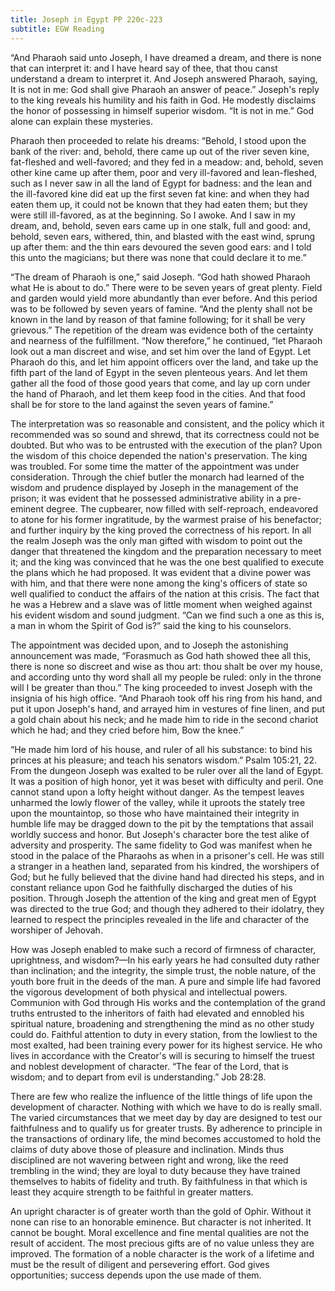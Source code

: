 ```yaml
---
title: Joseph in Egypt PP 220c-223
subtitle: EGW Reading
---
```


“And Pharaoh said unto Joseph, I have dreamed a dream, and there is none that can interpret it: and I have heard say of thee, that thou canst understand a dream to interpret it. And Joseph answered Pharaoh, saying, It is not in me: God shall give Pharaoh an answer of peace.” Joseph's reply to the king reveals his humility and his faith in God. He modestly disclaims the honor of possessing in himself superior wisdom. “It is not in me.” God alone can explain these mysteries.

Pharaoh then proceeded to relate his dreams: “Behold, I stood upon the bank of the river: and, behold, there came up out of the river seven kine, fat-fleshed and well-favored; and they fed in a meadow: and, behold, seven other kine came up after them, poor and very ill-favored and lean-fleshed, such as I never saw in all the land of Egypt for badness: and the lean and the ill-favored kine did eat up the first seven fat kine: and when they had eaten them up, it could not be known that they had eaten them; but they were still ill-favored, as at the beginning. So I awoke. And I saw in my dream, and, behold, seven ears came up in one stalk, full and good: and, behold, seven ears, withered, thin, and blasted with the east wind, sprung up after them: and the thin ears devoured the seven good ears: and I told this unto the magicians; but there was none that could declare it to me.”

“The dream of Pharaoh is one,” said Joseph. “God hath showed Pharaoh what He is about to do.” There were to be seven years of great plenty. Field and garden would yield more abundantly than ever before. And this period was to be followed by seven years of famine. “And the plenty shall not be known in the land by reason of that famine following; for it shall be very grievous.” The repetition of the dream was evidence both of the certainty and nearness of the fulfillment. “Now therefore,” he continued, “let Pharaoh look out a man discreet and wise, and set him over the land of Egypt. Let Pharaoh do this, and let him appoint officers over the land, and take up the fifth part of the land of Egypt in the seven plenteous years. And let them gather all the food of those good years that come, and lay up corn under the hand of Pharaoh, and let them keep food in the cities. And that food shall be for store to the land against the seven years of famine.”

The interpretation was so reasonable and consistent, and the policy which it recommended was so sound and shrewd, that its correctness could not be doubted. But who was to be entrusted with the execution of the plan? Upon the wisdom of this choice depended the nation's preservation. The king was troubled. For some time the matter of the appointment was under consideration. Through the chief butler the monarch had learned of the wisdom and prudence displayed by Joseph in the management of the prison; it was evident that he possessed administrative ability in a pre-eminent degree. The cupbearer, now filled with self-reproach, endeavored to atone for his former ingratitude, by the warmest praise of his benefactor; and further inquiry by the king proved the correctness of his report. In all the realm Joseph was the only man gifted with wisdom to point out the danger that threatened the kingdom and the preparation necessary to meet it; and the king was convinced that he was the one best qualified to execute the plans which he had proposed. It was evident that a divine power was with him, and that there were none among the king's officers of state so well qualified to conduct the affairs of the nation at this crisis. The fact that he was a Hebrew and a slave was of little moment when weighed against his evident wisdom and sound judgment. “Can we find such a one as this is, a man in whom the Spirit of God is?” said the king to his counselors.

The appointment was decided upon, and to Joseph the astonishing announcement was made, “Forasmuch as God hath showed thee all this, there is none so discreet and wise as thou art: thou shalt be over my house, and according unto thy word shall all my people be ruled: only in the throne will I be greater than thou.” The king proceeded to invest Joseph with the insignia of his high office. “And Pharaoh took off his ring from his hand, and put it upon Joseph's hand, and arrayed him in vestures of fine linen, and put a gold chain about his neck; and he made him to ride in the second chariot which he had; and they cried before him, Bow the knee.”

“He made him lord of his house, and ruler of all his substance: to bind his princes at his pleasure; and teach his senators wisdom.” Psalm 105:21, 22. From the dungeon Joseph was exalted to be ruler over all the land of Egypt. It was a position of high honor, yet it was beset with difficulty and peril. One cannot stand upon a lofty height without danger. As the tempest leaves unharmed the lowly flower of the valley, while it uproots the stately tree upon the mountaintop, so those who have maintained their integrity in humble life may be dragged down to the pit by the temptations that assail worldly success and honor. But Joseph's character bore the test alike of adversity and prosperity. The same fidelity to God was manifest when he stood in the palace of the Pharaohs as when in a prisoner's cell. He was still a stranger in a heathen land, separated from his kindred, the worshipers of God; but he fully believed that the divine hand had directed his steps, and in constant reliance upon God he faithfully discharged the duties of his position. Through Joseph the attention of the king and great men of Egypt was directed to the true God; and though they adhered to their idolatry, they learned to respect the principles revealed in the life and character of the worshiper of Jehovah.

How was Joseph enabled to make such a record of firmness of character, uprightness, and wisdom?—In his early years he had consulted duty rather than inclination; and the integrity, the simple trust, the noble nature, of the youth bore fruit in the deeds of the man. A pure and simple life had favored the vigorous development of both physical and intellectual powers. Communion with God through His works and the contemplation of the grand truths entrusted to the inheritors of faith had elevated and ennobled his spiritual nature, broadening and strengthening the mind as no other study could do. Faithful attention to duty in every station, from the lowliest to the most exalted, had been training every power for its highest service. He who lives in accordance with the Creator's will is securing to himself the truest and noblest development of character. “The fear of the Lord, that is wisdom; and to depart from evil is understanding.” Job 28:28.

There are few who realize the influence of the little things of life upon the development of character. Nothing with which we have to do is really small. The varied circumstances that we meet day by day are designed to test our faithfulness and to qualify us for greater trusts. By adherence to principle in the transactions of ordinary life, the mind becomes accustomed to hold the claims of duty above those of pleasure and inclination. Minds thus disciplined are not wavering between right and wrong, like the reed trembling in the wind; they are loyal to duty because they have trained themselves to habits of fidelity and truth. By faithfulness in that which is least they acquire strength to be faithful in greater matters.

An upright character is of greater worth than the gold of Ophir. Without it none can rise to an honorable eminence. But character is not inherited. It cannot be bought. Moral excellence and fine mental qualities are not the result of accident. The most precious gifts are of no value unless they are improved. The formation of a noble character is the work of a lifetime and must be the result of diligent and persevering effort. God gives opportunities; success depends upon the use made of them.